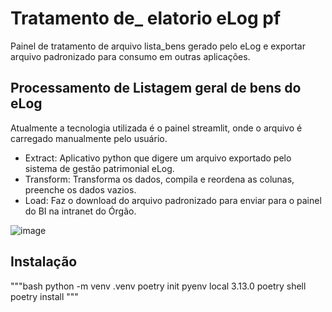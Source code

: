 # Tratamento de_ elatorio eLog pf

Painel de tratamento de arquivo lista_bens gerado pelo eLog e exportar arquivo padronizado para consumo em outras aplicações.

## Processamento de Listagem geral de bens do eLog

Atualmente a tecnologia utilizada é o painel streamlit, onde o arquivo é carregado manualmente pelo usuário.

- Extract: Aplicativo python que digere um arquivo exportado pelo sistema de gestão patrimonial eLog.
- Transform: Transforma os dados, compila e reordena as colunas, preenche os dados vazios.
- Load: Faz o download do arquivo padronizado para enviar para o painel do BI na intranet do Órgão.

![image](https://github.com/user-attachments/assets/a0f1ede0-0987-457d-acb7-d4ef048b69df)

## Instalação
"""bash
python -m venv .venv
poetry init
pyenv local 3.13.0
poetry shell
poetry install
"""
